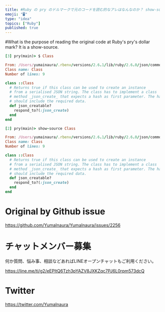```yaml
---
title: #Ruby の pry のドルマークで元のコードを読む的なアレはなんなのか？ show-source ですよ。
emoji: "🖥"
type: "idea"
topics: ["Ruby"]
published: true
---
```


#What is the purpose of reading the original code at Ruby's pry's dollar mark? It is a show-source.


```rb
[3] pry(main)> $ Class

From: /Users/yumainaura/.rbenv/versions/2.6.1/lib/ruby/2.6.0/json/common.rb @ line 448:
Class name: Class
Number of lines: 9

class ::Class
  # Returns true if this class can be used to create an instance
  # from a serialised JSON string. The class has to implement a class
  # method _json_create_ that expects a hash as first parameter. The hash
  # should include the required data.
  def json_creatable?
    respond_to?(:json_create)
  end
end
```

```rb
[2] pry(main)> show-source Class

From: /Users/yumainaura/.rbenv/versions/2.6.1/lib/ruby/2.6.0/json/common.rb @ line 448:
Class name: Class
Number of lines: 9

class ::Class
  # Returns true if this class can be used to create an instance
  # from a serialised JSON string. The class has to implement a class
  # method _json_create_ that expects a hash as first parameter. The hash
  # should include the required data.
  def json_creatable?
    respond_to?(:json_create)
  end
end
```


# Original by Github issue

https://github.com/YumaInaura/YumaInaura/issues/2256








<!-- Update From Qiita API -->

# チャットメンバー募集


何か質問、悩み事、相談などあればLINEオープンチャットもご利用ください。

https://line.me/ti/g2/eEPltQ6Tzh3pYAZV8JXKZqc7PJ6L0rpm573dcQ





# Twitter


https://twitter.com/YumaInaura


<!-- Update From Qiita API -->


